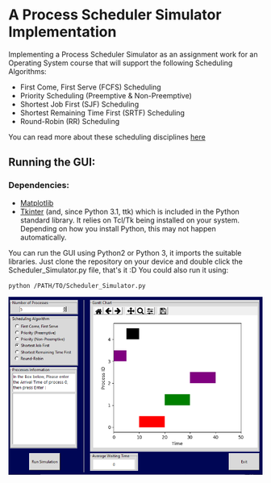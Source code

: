 # A Process Scheduler Simulator Implementation 
Implementing a Process Scheduler Simulator as an assignment work for an Operating System course that will support the following Scheduling Algorithms:
* First Come, First Serve (FCFS) Scheduling
* Priority Scheduling (Preemptive & Non-Preemptive)
* Shortest Job First (SJF) Scheduling
* Shortest Remaining Time First (SRTF) Scheduling
* Round-Robin (RR) Scheduling

You can read more about these scheduling disciplines [here](https://en.wikipedia.org/wiki/Scheduling_(computing)#Scheduling_disciplines)


## Running the GUI:
### Dependencies:
* [Matplotlib](https://matplotlib.org/3.1.1/users/installing.html)
* [Tkinter](https://tkdocs.com/tutorial/install.html) (and, since Python 3.1, ttk) which is included in the Python standard library. It relies on Tcl/Tk being installed on your system. Depending on how you install Python, this may not happen automatically.

You can run the GUI using Python2 or Python 3, it imports the suitable libraries.
Just clone the repository on your device and double click the Scheduler_Simulator.py file, that's it :D
You could also run it using:
```
python /PATH/TO/Scheduler_Simulator.py
```


![](https://github.com/FaresSalem/process-scheduler/blob/master/other%20files/gui.png)
